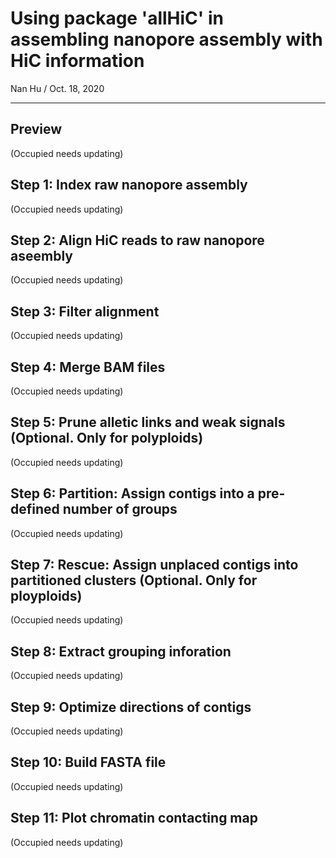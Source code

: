 # Using package 'allHiC' in assembling nanopore assembly with HiC information
Nan Hu / Oct. 18, 2020

---

## Preview
(Occupied needs updating)

## Step 1: Index raw nanopore assembly
(Occupied needs updating)

## Step 2: Align HiC reads to raw nanopore aseembly
(Occupied needs updating)

## Step 3: Filter alignment
(Occupied needs updating)

## Step 4: Merge BAM files
(Occupied needs updating)

## Step 5: Prune alletic links and weak signals (Optional. Only for polyploids)
(Occupied needs updating)

## Step 6: Partition: Assign contigs into a pre-defined number of groups
(Occupied needs updating)

## Step 7: Rescue: Assign unplaced contigs into partitioned clusters (Optional. Only for ployploids)
(Occupied needs updating)

## Step 8: Extract grouping inforation
(Occupied needs updating)

## Step 9: Optimize directions of contigs
(Occupied needs updating)

## Step 10: Build FASTA file
(Occupied needs updating)

## Step 11: Plot chromatin contacting map
(Occupied needs updating)
